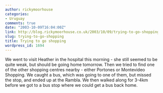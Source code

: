 ```yaml
---
author: rickymoorhouse
categories:
- Uruguay
comments: true
date: "2003-10-09T16:04:00Z"
link: http://blog.rickymoorhouse.co.uk/2003/10/09/trying-to-go-shopping/
slug: trying-to-go-shopping
title: Trying to go shopping
wordpress_id: 1694
---
```


We went to visit Heather in the hospital this morning - she still seemed to be quite weak, but should be going home tomorrow. Then we tried to find one of the other shopping centres nearby - either Portones or Montevideo Shopping. We caught a bus, which was going to one of them, but missed the stop, and ended up at the Rambla. We then walked along for 3-4km before we got to a bus stop where we could get a bus back home.
